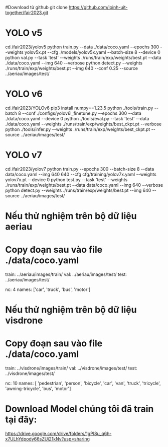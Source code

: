 #Download từ github
git clone https://github.com/loinh-uit-together/fair2023.git

# YOLO v5
cd /fair2023/yolov5
python train.py --data ./data/coco.yaml --epochs 300 --weights yolov5x.pt --cfg ./models/yolov5x.yaml  --batch-size 8 --device 0
python val.py --task 'test' --weights ./runs/train/exp/weights/best.pt --data ./data/coco.yaml --img 640 --verbose
python detect.py --weights ./runs/train/exp/weights/best.pt --img 640 --conf 0.25 --source ../aeriau/images/test/

# YOLO v6
cd /fair2023/YOLOv6
pip3 install numpy==1.23.5
python ./tools/train.py --batch 8 --conf ./configs/yolov6l_finetune.py --epochs 300 --data ./data/coco.yaml --device 0
python ./tools/eval.py --task 'test' --data ./data/coco.yaml --weights ./runs/train/exp/weights/best_ckpt.pt --verbose
python ./tools/infer.py --weights ./runs/train/exp/weights/best_ckpt.pt --source ../aeriau/images/test/

# YOLO v7
cd /fair2023/yolov7
python train.py --epochs 300 --batch-size 8 --data data/coco.yaml --img 640 640 --cfg cfg/training/yolov7x.yaml --weights yolov7x.pt --device 0
python test.py --task 'test' --weights ./runs/train/exp/weights/best.pt --data data/coco.yaml --img 640 --verbose
python detect.py --weights ./runs/train/exp/weights/best.pt --img 640 --source ../aeriau/images/test/

# Nếu thử nghiệm trên bộ dữ liệu aeriau 
# Copy đoạn sau vào file ./data/coco.yaml 
train: ../aeriau/images/train/
val: ../aeriau/images/test/
test: ../aeriau/images/test/

nc: 4
names: ['car', 'truck', 'bus', 'motor']

# Nếu thử nghiệm trên bộ dữ liệu visdrone
# Copy đoạn sau vào file ./data/coco.yaml 
train: ../visdrone/images/train/
val: ../visdrone/images/test/
test: ../visdrone/images/test/

nc: 10
names: [ 'pedestrian', 'person', 'bicycle', 'car', 'van', 'truck', 'tricycle', 'awning-tricycle', 'bus', 'motor'] 

# Download Model chúng tôi đã train tại đây:
https://drive.google.com/drive/folders/1gPI8u_q6h-x7ULhYdpody66sZUi21kNv?usp=sharing
